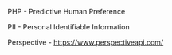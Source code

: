 PHP - Predictive Human Preference  

PII - Personal Identifiable Information  

Perspective - https://www.perspectiveapi.com/


